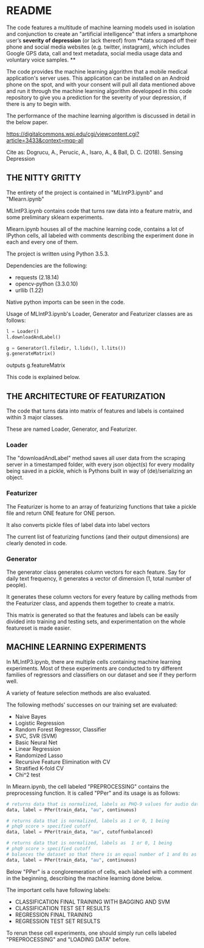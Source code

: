 # README

The code features a multitude of machine learning models
used in isolation and conjunction to create an 
"artificial intelligence" that infers a smartphone user’s 
**severity of depression** (or lack thereof) from **data scraped 
off their phone and social media websites (e.g. twitter, 
instagram), which includes Google GPS data, call and text metadata, 
social media usage data and voluntary voice samples. **

The code provides the machine learning algorithm that a
mobile medical application's server uses. This application
can be installed on an Android phone on the spot, and with 
your consent will pull all data mentioned above and run it 
through the machine learning algorithm developped in this 
code repository to give you a prediction for the severity 
of your depression, if there is any to begin with.

The performance of the machine learning algorithm is discussed
in detail in the below paper.

https://digitalcommons.wpi.edu/cgi/viewcontent.cgi?article=3433&context=mqp-all

Cite as:
Dogrucu, A., Perucic, A., Isaro, A., & Ball, D. C. (2018). Sensing Depression


## THE NITTY GRITTY

The entirety of the project is contained in "MLIntP3.ipynb" and "Mlearn.ipynb"

MLIntP3.ipynb contains code that turns raw data into a feature matrix, and some preliminary sklearn experiments.

Mlearn.ipynb houses all of the machine learning code, contains a lot of IPython cells, all labeled with comments describing the experiment done in each and every one of them.

The project is written using Python 3.5.3.

Dependencies are the following:

* requests (2.18.14)
* opencv-python (3.3.0.10)
* urllib (1.22)

Native python imports can be seen in the code.

Usage of MLIntP3.ipynb's Loader, Generator and Featurizer classes are as follows:

```python
l = Loader()
l.downloadAndLabel()

g = Generator(l.filedir, l.lids(), l.lits())
g.generateMatrix()
```

outputs g.featureMatrix


This code is explained below.


## THE ARCHITECTURE OF FEATURIZATION

The code that turns data into matrix of features and labels is contained within
3 major classes.

These are named Loader, Generator, and Featurizer.

### Loader

The "downloadAndLabel" method saves all user data from the scraping server in a
timestamped folder, with every json object(s) for every modality being saved in
a pickle, which is Pythons built in way of (de)/serializing an object.

### Featurizer

The Featurizer is home to an array of featurizing functions that take a pickle
file and return ONE feature for ONE person.

It also converts pickle files of label data into label vectors

The current list of featurizing functions (and their output dimensions) are clearly denoted in code.


### Generator

The generator class generates column vectors for each feature. Say for daily text
frequency, it generates a vector of dimension (1, total number of people).

It generates these column vectors for every feature by calling methods from the
Featurizer class, and appends them together to create a matrix.

This matrix is generated so that the features and labels can be easily divided
into training and testing sets, and experimentation on the whole featureset
is made easier.


## MACHINE LEARNING EXPERIMENTS

In MLIntP3.ipynb, there are multiple cells containing machine learning
experiments. Most of these experiments are conducted to try different families
of regressors and classifiers on our dataset and see if they perform well.

A variety of feature selection methods are also evaluated.

The following methods' successes on our training set are evaluated:
* Naive Bayes
* Logistic Regression
* Random Forest Regressor, Classifier
* SVC, SVR (SVM)
* Basic Neural Net
* Linear Regression
* Randomized Lasso
* Recursive Feature Elimination with CV
* Stratified K-fold CV
* Chi^2 test


In Mlearn.ipynb, the cell labeled "PREPROCESSING" contains the preprocessing
function. It is called "PPer" and its usage is as follows:

```python
# returns data that is normalized, labels as PHQ-9 values for audio data
data, label = PPer(train_data, "au", continuous)

# returns data that is normalized, labels as 1 or 0, 1 being
# phq9 score > specified cutoff
data, label = PPer(train_data, "au", cutoffunbalanced)

# returns data that is normalized, labels as  1 or 0, 1 being
# phq9 score > specified cutoff
# balances the dataset so that there is an equal number of 1 and 0s as labels
data, label = PPer(train_data, "au", continuous)
```

Below "PPer" is a congloremeration of cells, each labeled with a comment in the
beginning, describing the machine learning done below.


The important cells have following labels:
* CLASSIFICATION FINAL TRAINING WITH BAGGING AND SVM
* CLASSIFICATION TEST SET RESULTS
* REGRESSION FINAL TRAINING
* REGRESSION TEST SET RESULTS

To rerun these cell experiments, one should simply run cells labeled
"PREPROCESSING" and "LOADING DATA" before.
